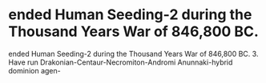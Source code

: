 # ended Human Seeding-2 during the Thousand Years War of 846,800 BC.

ended Human Seeding-2 during the Thousand Years War of 846,800 BC.
3.     Have run Drakonian-Centaur-Necromiton-Andromi Anunnaki-hybrid dominion agen-